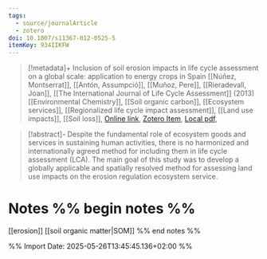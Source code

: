 ```yaml
---
tags:
  - source/journalArticle
  - zotero
doi: 10.1007/s11367-012-0525-5
itemKey: 934IIKFW
---
```

>[!metadata]+
> Inclusion of soil erosion impacts in life cycle assessment on a global scale: application to energy crops in Spain
> [[Núñez, Montserrat]], [[Antón, Assumpció]], [[Muñoz, Pere]], [[Rieradevall, Joan]], 
> [[The International Journal of Life Cycle Assessment]] (2013)
> [[Environmental Chemistry]], [[Soil organic carbon]], [[Ecosystem services]], [[Regionalized life cycle impact assessment]], [[Land use impacts]], [[Soil loss]], 
> [Online link](https://doi.org/10.1007/s11367-012-0525-5), [Zotero Item](zotero://select/library/items/934IIKFW), [Local pdf](file://C:/Users/aburg/Documents/references/zotero/storage/WBQHBR52/Nunez2013_Inclusionsoil.pdf), 

>[!abstract]-
>Despite the fundamental role of ecosystem goods and services in sustaining human activities, there is no harmonized and internationally agreed method for including them in life cycle assessment (LCA). The main goal of this study was to develop a globally applicable and spatially resolved method for assessing land use impacts on the erosion regulation ecosystem service.

# Notes %% begin notes %%
[[erosion]] [[soil organic matter|SOM]]
%% end notes %%




%% Import Date: 2025-05-26T13:45:45.136+02:00 %%
